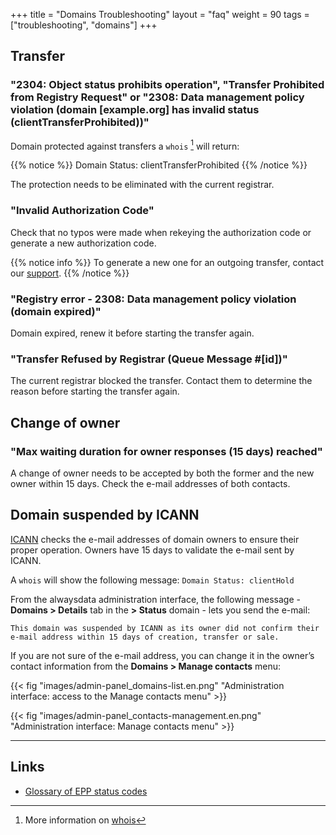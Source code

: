 +++
title = "Domains Troubleshooting"
layout = "faq"
weight = 90
tags = ["troubleshooting", "domains"]
+++

## Transfer

### "2304: Object status prohibits operation", "Transfer Prohibited from Registry Request" or "2308: Data management policy violation (domain [example.org] has invalid status (clientTransferProhibited))"

Domain protected against transfers a `whois` [^1] will return:

{{% notice %}}
Domain Status: clientTransferProhibited
{{% /notice %}}

The protection needs to be eliminated with the current registrar.

### "Invalid Authorization Code"

Check that no typos were made when rekeying the authorization code or generate a new authorization code.

{{% notice info %}}
To generate a new one for an outgoing transfer, contact our [support](https://admin.alwaysdata.com/support/add).
{{% /notice %}}

### "Registry error - 2308: Data management policy violation (domain expired)"

Domain expired, renew it before starting the transfer again.

### "Transfer Refused by Registrar (Queue Message #[id])"

The current registrar blocked the transfer. Contact them to determine the reason before starting the transfer again.

## Change of owner

### "Max waiting duration for owner responses (15 days) reached"

A change of owner needs to be accepted by both the former and the new owner within 15 days. Check the e-mail addresses of both contacts.

## Domain suspended by ICANN

[ICANN](https://www.icann.org) checks the e-mail addresses of domain owners to ensure their proper operation. Owners have 15 days to validate the e-mail sent by ICANN.

A `whois` will show the following message: `Domain Status: clientHold`

From the alwaysdata administration interface, the following message - **Domains > Details** tab in the **> Status** domain - lets you send the e-mail:

```
This domain was suspended by ICANN as its owner did not confirm their e-mail address within 15 days of creation, transfer or sale.
```

If you are not sure of the e-mail address, you can change it in the owner’s contact information from the **Domains > Manage contacts** menu:

{{< fig "images/admin-panel_domains-list.en.png" "Administration interface: access to the Manage contacts menu" >}}

{{< fig "images/admin-panel_contacts-management.en.png" "Administration interface: Manage contacts menu" >}}

---

## Links

- [Glossary of EPP status codes](https://www.icann.org/resources/pages/epp-status-codes-2014-06-16-en)


[^1]: More information on [whois](https://en.wikipedia.org/wiki/WHOIS)

